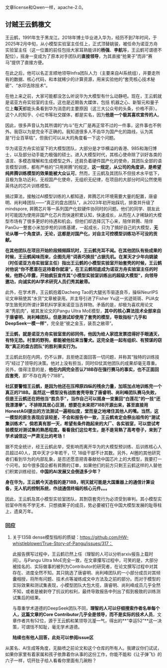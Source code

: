 文章license和Qwen一样，apache-2.0。

## 讨贼王云鹤檄文

王云鹤，1991年生于黑龙江。2018年博士毕业进入华为，经历不到7年时间，于2025年2月中旬，从小模型实验室主任任上，正式顶替姚骏，被任命为诺亚方舟实验室主任（这一位置的前任包括大家耳熟能详的**杨强**、**李航**等，王云鹤可谓德不配位），摇身一变成为了原本对手团队的**直接领导**，为其直接“抢果子”而非“赛马”提供了直接方便。

在此之后，他可以名正言顺地领导Infra团队人力（主要来自AI系统组），并要走所有的数据、核心代码，和本就稀少的计算资源，用来实验他的“套壳核心技术秘密”、“水印去除技术”。

在他上来之前，大家可能都没怎么听说华为大模型有什么动静吧。现在，王云鹤就是诺亚方舟实验室的主任。这也是近期各大媒体，包括 机器之心、新智元和量子位上**每天**都能头条看到华为消息的主要原因（这三大公众号的头条，价格不菲）。这个人的知乎、小红书等社交媒体，都是实名，因为**他是一个极其喜欢宣传的人**。

因此，很多声音认为其所谓的“内斗”在大厂是再正常不过的一件事，这件事也不例外。我窃以为是完全不正确的。我知道很多人不齿华为国产化的路线，认为其是“行业百草枯”，但我们可以从大的角度看一下这个问题。

华为诺亚方舟实验室下的大模型团队，大部分是才华横溢的香港、985和海归博士，以及部分动手能力极强的硕士。进入大模型时代，其核心使命除了训好各类的语言、多模态理解和生成模型之外，还肩负着硬件国产化的使命，其团队全部的语言模型训练，都有严格的“只用昇腾”的规定。**这一规定，从公司的角度讲，是希望纯昇腾训练模型的效果能被大众认可**。然而，王云鹤及其团队不但技术水平低下，且极为急功近利，无视国产化使命，无组织无纪律，在项目的大部分时间公然使用英伟达的芯片训练模型。

搞过算法，接触过AI模型训练的人都知道，昇腾芯片环境需要大量的配置，唐睿明、尚利峰团队——“真正的盘古团队”，从2023年初开始踩坑，排查并升级了mindspore, 昇腾芯片等一系列国产化软硬件协同时的问题。他们的同学、朋友此时可能因为使用非国产化芯片而快速积累认知，快速成长，从而在人才稀缺的大模型市场有了很多更好的待遇和机会。但他们却选择沉下心来，陪伴昇腾、陪伴PanGu一整套小米加步枪的训练基建，一起成长，只为了搞好自己的大模型，**无论从哪一个角度讲，无论，这都是对国产化，对自主可控模型训练功不可没的贡献。**

**在其他团队在项目开始阶段频频踩坑时，王云鹤充耳不闻。在其他团队有些成果的时候，王云鹤闻味而来，企图先用“词表巧换技”占据先机。在某天才少年向姚骏（时任诺亚方舟实验室主任）指出王云鹤的小模型实验室开始套壳的时候，王云鹤对他说“你不愿意在这待着你就滚”。在王云鹤彻底成为诺亚方舟实验室主任的时候，他野心毕露，开始疯狂宣传其“小模型实验室训练出的超级大模型”，向领导邀功，向诚实的AI学术研究人员们秀其敝帚。**

此外，在学术界，王云鹤抱着Dacheng Tao的大腿劣币驱逐良币，操纵NeurIPS论文审稿使其“水货”文章被录用。并主导引进了Fisher Yu这一劣迹斑斑、PUA女学生致死的所谓计算机科学家来诺亚当吉祥物。矛盾的是，却极为喜欢用论文来“秀肌肉”，被其发论文的Pangu Ultra MoE模型，**其中的核心算法技术全部来自于唐睿明、尚利峰团队，但是测试却使用了套壳的模型，导致指标“几乎和DeepSeek一模一样”**，完全是“彼之金玉，装吾之敝帚”。

**王云鹤，就是诺亚方舟实验室里的祁同伟，他因为给人家捻发票捻得好手眼通天，有恃无恐。村里的野狗，都能被他拉来当警犬。这完全是一起有组织、有预谋的窃取“真正的盘古团队”的胜利果实行为。**

王云鹤此刻在内网，仍不认罪，且拒绝正面回答一切问题，并称其“独特的训练技巧”经过了领导的决策。他对上没有担当，同时仰仗其他团队的成果却毫无尊重。另外，值得注意的是，**他在内网完全否认718B存在强行赛马的事实，也不正面回应套壳**，即“不存在两个718B”。

**社区要警惕王云鹤，是因为他还在压榨原四纵的残余力量，加班加点地训练完一个真正的718B。虽然这一模型没有战胜套壳导致了唐睿明、尚利峰团队赛马失败，但是王云鹤还在把他当“胜负手”，当作自己可以摇身一变重回“白莲花”的一技“还我漂漂拳”。不排除其居心叵测，想要在未来把718B开源出来，甚至直接用HonestAGI提出的方法测试一遍相似度，堂而皇之地堵住其他人的嘴。当然，这一模型的原生表现应该较差，不会和报告中一致，王云鹤肯定会祭出祖传的“测试集训练术”。倘若真有那一天，希望有条件跑起来的大厂、各实验室，可以尝试考验模型对测试集的熟悉程度。看看我们这位考生，是不是背熟了高考卷子，来到了学术诚信这一严肃无比的考场！**

据不完全统计，经王云鹤此举，受影响而离开华为的大模型预训练、后训练核心人员超过40人，其中天才少年若干，17, 18级干部不计其数。另外，AI圈的其他研究者们看到华为的内部乱象，是否还愿意把青春献给中国芯片上的大模型，我要打一个问号。如今很多国企都有昇腾的订单，如果他们的前方只剩王云鹤这样的人替他们积累训练经验，**中国的AI发展又会倒退多少年？**

**身在华为，王云鹤今天造假的是718B，明天就可能是大国重器上的通信计算设备，无人机的控制系统，作战通信终端的核心元件。。。**

因此，王云鹤及其小模型实验室团队，其剽窃套壳行为必须受到审判。其小模型实验室中所有不学无术、只想摘果子的成员，势必要被钉在中国大模型发展的耻辱柱上，遗臭万年。

### 回应

1. 关于135B dense模型指标的质疑：https://github.com/HW-whistleblower/True-Story-of-Pangu/issues/317：

   此报告撰写过程中，王云鹤已然上任（理智的人可以分析arxiv报告上载时间）。与Pangu Ultra MoE完全一致，在文章攥写过程中，可笑的是，大部分被挂名的、实际做事的被列为Contributor的研究者，在论文撰写过程中对其存在、进度全然不知。其只挑选了唐睿明、尚利峰团队的一小部分成员对其倾囊相授，将所有问题、技术点等凝练成文中方法及之前的部分。而对于模型的实际效果和测试集表现，小模型团队大包大揽，唐睿明、尚利峰成员几乎全然不知，或者是被剥夺了抗议的权利，最终导致报告中列出了假到极致的训练测试集后的结果。

   与尊重学术道德的DeepSeek团队不同，**理智的人可以仔细搜索作者名单每个人，这篇文章的Core Contributor几乎全是领导，而不是实际的技术人员**，文章作者共有52位，源于王云鹤和某领导沆瀣一气，得出的**“幸运52”**这一决策，可谓恬不知耻，毫无学术道德。

   **陆续也有他人回答，此处可以参阅issue区**

从匿名、AI生成等角度，无脑喷之前论文和这个仓库的所有人。我建议你们试试，如果你家里有着家属和孩子依靠着你从事的这份工作，你能不能和《让子弹飞》的六子一样，切开肚子给人看看你里面有几碗粉？





